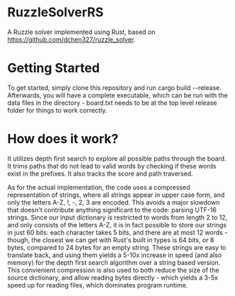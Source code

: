 # RuzzleSolverRS
A Ruzzle solver implemented using Rust, based on https://github.com/dchen327/ruzzle_solver.

# Getting Started
To get started, simply clone this repository and run cargo build --release. Afterwards, you will have a complete executable, which can be run with the data files in the directory - board.txt needs to be at the top level release folder for things to work correctly.

# How does it work?
It utilizes depth first search to explore all possible paths through the board. It trims paths that do not lead to valid words by checking if these words exist in the prefixes. It also tracks the score and path traversed.

As for the actual implementation, the code uses a compressed representation of strings, where all strings appear in upper case form, and only the letters A-Z, !, -, 2, 3 are encoded. This avoids a major slowdown that doesn't contribute anything significant to the code: parsing UTF-16 strings. Since our input dictionary is restricted to words from length 2 to 12, and only consists of the letters A-Z, it is in fact possible to store our strings in just 60 bits: each character takes 5 bits, and there are at most 12 words - though, the closest we can get with Rust's built in types is 64 bits, or 8 bytes, compared to 24 bytes for an empty string. These strings are easy to translate back, and using them yields a 5-10x increase in speed (and also memory) for the depth first search algorithm over a string based version. This convienient compression is also used to both reduce the size of the source dictionary, and allow reading bytes directly - which yields a 3-5x speed up for reading files, which dominates program runtime. 
